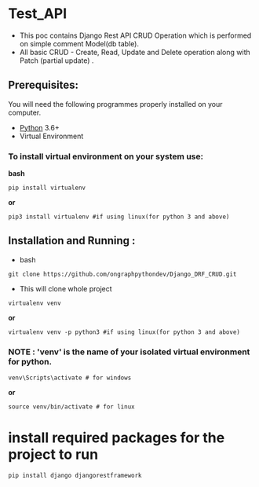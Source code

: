 # Test_API
- This poc contains Django Rest API CRUD Operation which is performed on simple comment Model(db table).
- All basic CRUD - Create, Read, Update and Delete operation along with Patch (partial update) .


## Prerequisites:

You will need the following programmes properly installed on your computer.

* [Python](https://www.python.org/) 3.6+
* Virtual Environment

### To install virtual environment on your system use:
**bash**
```
pip install virtualenv
```
**or**
```
pip3 install virtualenv #if using linux(for python 3 and above)
```


## Installation and Running :

- bash
```
git clone https://github.com/ongraphpythondev/Django_DRF_CRUD.git
```
- This will clone whole project

```
virtualenv venv 
```
**or**
```
virtualenv venv -p python3 #if using linux(for python 3 and above)
```
### NOTE : 'venv' is the name of your isolated virtual environment for python.
```
venv\Scripts\activate # for windows
```
**or**
```
source venv/bin/activate # for linux
```

# install required packages for the project to run
```
pip install django djangorestframework
```
